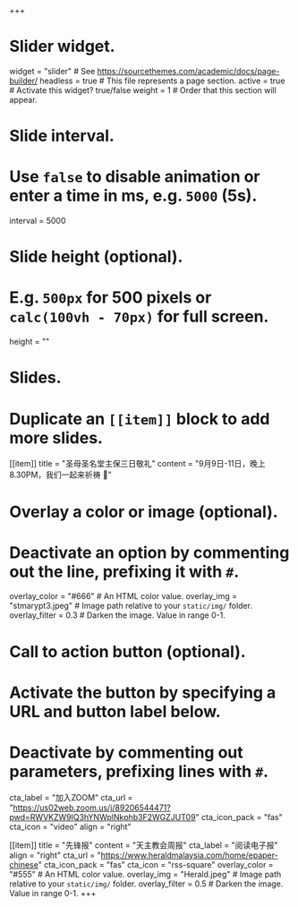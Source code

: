 +++
# Slider widget.
widget = "slider"  # See https://sourcethemes.com/academic/docs/page-builder/
headless = true  # This file represents a page section.
active = true  # Activate this widget? true/false
weight = 1  # Order that this section will appear.

# Slide interval.
# Use `false` to disable animation or enter a time in ms, e.g. `5000` (5s).
interval = 5000

# Slide height (optional).
# E.g. `500px` for 500 pixels or `calc(100vh - 70px)` for full screen.
height = ""

# Slides.
# Duplicate an `[[item]]` block to add more slides.
[[item]]
  title = "圣母圣名堂主保三日敬礼"
  content = "9月9日-11日，晚上8.30PM，我们一起来祈祷 :pray:"

  # Overlay a color or image (optional).
  #   Deactivate an option by commenting out the line, prefixing it with `#`.
  overlay_color = "#666"  # An HTML color value.
  overlay_img = "stmarypt3.jpeg"  # Image path relative to your `static/img/` folder.
  overlay_filter = 0.3  # Darken the image. Value in range 0-1.

  # Call to action button (optional).
  #   Activate the button by specifying a URL and button label below.
  #   Deactivate by commenting out parameters, prefixing lines with `#`.
  cta_label = "加入ZOOM"
  cta_url = "https://us02web.zoom.us/j/89206544471?pwd=RWVKZW9IQ3hYNWplNkphb3F2WGZJUT09"
  cta_icon_pack = "fas"
  cta_icon = "video"
  align  = "right"

[[item]]
  title = "先锋报"
  content = "天主教会周报"
  cta_label = "阅读电子报"
  align = "right"
  cta_url = "https://www.heraldmalaysia.com/home/epaper-chinese"
  cta_icon_pack = "fas"
  cta_icon = "rss-square"
  overlay_color = "#555"  # An HTML color value.
  overlay_img = "Herald.jpeg"  # Image path relative to your `static/img/` folder.
  overlay_filter = 0.5  # Darken the image. Value in range 0-1.
+++
